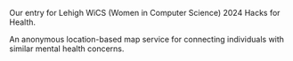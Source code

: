 Our entry for Lehigh WiCS (Women in Computer Science) 2024 Hacks for Health.

An anonymous location-based map service for connecting individuals with similar 
mental health concerns.  
